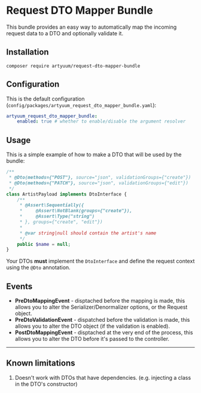 # Request DTO Mapper Bundle
This bundle provides an easy way to automatically map the incoming request data to a DTO and optionally validate it.

## Installation
```
composer require artyuum/request-dto-mapper-bundle 
```

## Configuration
This is the default configuration (`config/packages/artyuum_request_dto_mapper_bundle.yaml`):
```yml
artyuum_request_dto_mapper_bundle:
    enabled: true # whether to enable/disable the argument resolver
```

## Usage
This is a simple example of how to make a DTO that will be used by the bundle:
```php
/**
 * @Dto(methods={"POST"}, source="json", validationGroups={"create"})
 * @Dto(methods={"PATCH"}, source="json", validationGroups={"edit"})
 */
class ArtistPayload implements DtoInterface {
    /**
     * @Assert\Sequentially({
     *     @Assert\NotBlank(groups={"create"}),
     *     @Assert\Type("string")
     * }, groups={"create", "edit"})
     *
     * @var string|null should contain the artist's name
     */
    public $name = null;
}
```

Your DTOs **must** implement the `DtoInterface` and define the request context using the `@Dto` annotation.

## Events
- **PreDtoMappingEvent** - disptached before the mapping is made, this allows you to alter the Serializer/Denormalizer options, or the Request object.
- **PreDtoValidationEvent** - dispatched before the validation is made, this allows you to alter the DTO object (if the validation is enabled).
- **PostDtoMappingEvent** - disptached at the very end of the process, this allows you to alter the DTO before it's passed to the controller.
****

## Known limitations
1. Doesn't work with DTOs that have dependencies. (e.g. injecting a class in the DTO's constructor) 
